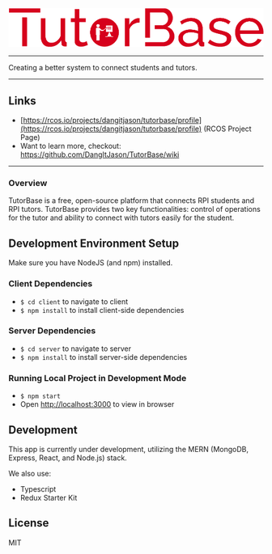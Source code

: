 ![Tutorbase Logo](client/src/containers/LandingPage/assets/img/logo2.png)

---

Creating a better system to connect students and tutors.

---

## Links
- [https://rcos.io/projects/dangitjason/tutorbase/profile](https://rcos.io/projects/dangitjason/tutorbase/profile) (RCOS Project Page)
- Want to learn more, checkout: https://github.com/DangItJason/TutorBase/wiki

---

### Overview
TutorBase is a free, open-source platform that connects RPI students and RPI tutors. TutorBase provides two key functionalities: control of operations for the tutor and ability to connect with tutors easily for the student.

## Development Environment Setup
Make sure you have NodeJS (and npm) installed.
### Client Dependencies
- `$ cd client` to navigate to client
- `$ npm install` to install client-side dependencies
### Server Dependencies
- `$ cd server` to navigate to server
- `$ npm install` to install server-side dependencies
### Running Local Project in Development Mode
- `$ npm start`
- Open [http://localhost:3000](http://localhost:3000) to view in browser

## Development
This app is currently under development, utilizing the MERN (MongoDB, Express, React, and Node.js) stack.

We also use:

- Typescript
- Redux Starter Kit

## License
MIT
